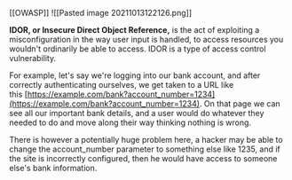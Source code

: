 [[OWASP]] ![[Pasted image 20211013122126.png]]


**IDOR, or Insecure Direct Object Reference,** is the act of exploiting a misconfiguration in the way user input is handled, to access resources you wouldn't ordinarily be able to access. IDOR is a type of access control vulnerability.

For example, let's say we're logging into our bank account, and after correctly authenticating ourselves, we get taken to a URL like this [https://example.com/bank?account_number=1234](https://example.com/bank?account_number=1234). On that page we can see all our important bank details, and a user would do whatever they needed to do and move along their way thinking nothing is wrong.

There is however a potentially huge problem here, a hacker may be able to change the account_number parameter to something else like 1235, and if the site is incorrectly configured, then he would have access to someone else's bank information.


















